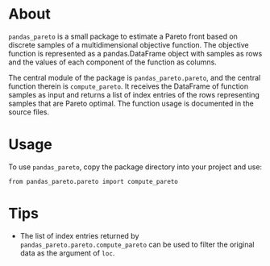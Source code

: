 # About

`pandas_pareto` is a small package to estimate a Pareto front based on
discrete samples of a multidimensional objective function. The
objective function is represented as a pandas.DataFrame object with
samples as rows and the values of each component of the function as
columns.

The central module of the package is `pandas_pareto.pareto`, and the
central function therein is `compute_pareto`. It receives the
DataFrame of function samples as input and returns a list of index
entries of the rows representing samples that are Pareto optimal. The
function usage is documented in the source files.

# Usage

To use `pandas_pareto`, copy the package directory into your project
and use:

	from pandas_pareto.pareto import compute_pareto


# Tips

- The list of index entries returned by
  `pandas_pareto.pareto.compute_pareto` can be used to filter the
  original data as the argument of `loc`.
